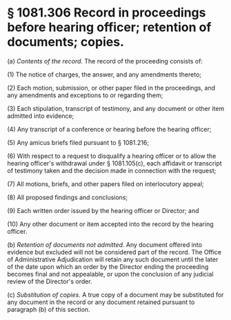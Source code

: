 # § 1081.306   Record in proceedings before hearing officer; retention of documents; copies.

(a) *Contents of the record.* The record of the proceeding consists of:


(1) The notice of charges, the answer, and any amendments thereto;


(2) Each motion, submission, or other paper filed in the proceedings, and any amendments and exceptions to or regarding them;


(3) Each stipulation, transcript of testimony, and any document or other item admitted into evidence;


(4) Any transcript of a conference or hearing before the hearing officer;


(5) Any amicus briefs filed pursuant to § 1081.216;


(6) With respect to a request to disqualify a hearing officer or to allow the hearing officer's withdrawal under § 1081.105(c), each affidavit or transcript of testimony taken and the decision made in connection with the request;


(7) All motions, briefs, and other papers filed on interlocutory appeal;


(8) All proposed findings and conclusions;


(9) Each written order issued by the hearing officer or Director; and


(10) Any other document or item accepted into the record by the hearing officer.


(b) *Retention of documents not admitted.* Any document offered into evidence but excluded will not be considered part of the record. The Office of Administrative Adjudication will retain any such document until the later of the date upon which an order by the Director ending the proceeding becomes final and not appealable, or upon the conclusion of any judicial review of the Director's order.


(c) *Substitution of copies.* A true copy of a document may be substituted for any document in the record or any document retained pursuant to paragraph (b) of this section.




